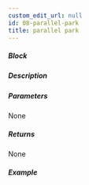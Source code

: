 ```yaml
---
custom_edit_url: null
id: 08-parallel-park
title: parallel park
---
```


##### Block

<!-- image -->

##### Description

<!-- description -->

##### Parameters

None <!-- image -->

##### Returns

None

##### Example

<!-- image -->
